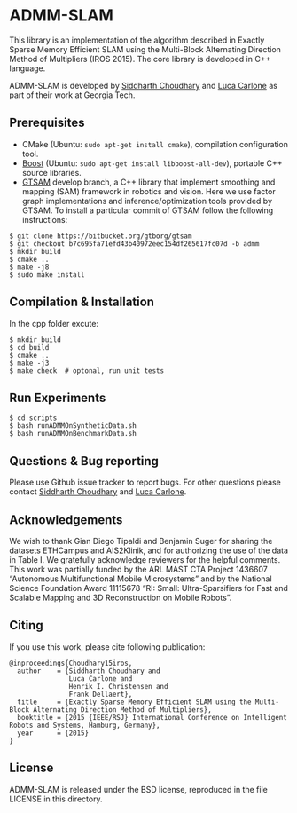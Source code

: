 ADMM-SLAM
===================================================
This library is an implementation of the algorithm described in Exactly Sparse Memory Efficient SLAM using the 
Multi-Block Alternating Direction Method of Multipliers (IROS 2015). The core library is developed in C++
language.

ADMM-SLAM is developed by [Siddharth Choudhary](mailto:siddharth.choudhary@gatech.edu) and 
[Luca Carlone](mailto:lcarlone@mit.edu) as part of their work at Georgia Tech. 

Prerequisites
------

- CMake (Ubuntu: `sudo apt-get install cmake`), compilation configuration tool.
- [Boost](http://www.boost.org/)  (Ubuntu: `sudo apt-get install libboost-all-dev`), portable C++ source libraries.
- [GTSAM](https://bitbucket.org/gtborg/gtsam) develop branch, a C++ library that implement smoothing and mapping (SAM) framework in robotics and vision. Here we use factor graph implementations and inference/optimization tools provided by GTSAM. To install a particular commit of GTSAM follow the following instructions: 

```
$ git clone https://bitbucket.org/gtborg/gtsam
$ git checkout b7c695fa71efd43b40972eec154df265617fc07d -b admm
$ mkdir build
$ cmake ..
$ make -j8
$ sudo make install
```

Compilation & Installation
------

In the cpp folder excute:

```
$ mkdir build
$ cd build
$ cmake ..
$ make -j3
$ make check  # optonal, run unit tests
```

Run Experiments
------

```
$ cd scripts
$ bash runADMMOnSyntheticData.sh 
$ bash runADMMOnBenchmarkData.sh 
```

Questions & Bug reporting
-----

Please use Github issue tracker to report bugs. For other questions please contact [Siddharth Choudhary](mailto:siddharth.choudhary@gatech.edu) and
[Luca Carlone](mailto:lcarlone@mit.edu).

Acknowledgements
----
We wish to thank Gian Diego Tipaldi and Benjamin Suger
for sharing the datasets ETHCampus and AIS2Klinik, and for
authorizing the use of the data in Table I. We
gratefully acknowledge reviewers for the helpful comments.
This work was partially funded by the ARL MAST CTA
Project 1436607 “Autonomous Multifunctional Mobile Microsystems”
and by the National Science Foundation Award
11115678 “RI: Small: Ultra-Sparsifiers for Fast and Scalable
Mapping and 3D Reconstruction on Mobile Robots”.

Citing
-----

If you use this work, please cite following publication:

```
@inproceedings{Choudhary15iros,
  author    = {Siddharth Choudhary and
               Luca Carlone and
               Henrik I. Christensen and
               Frank Dellaert},
  title     = {Exactly Sparse Memory Efficient SLAM using the Multi-Block Alternating Direction Method of Multipliers},
  booktitle = {2015 {IEEE/RSJ} International Conference on Intelligent Robots and Systems, Hamburg, Germany},
  year      = {2015}
}
```


License
-----

ADMM-SLAM is released under the BSD license, reproduced in the file LICENSE in this directory.

